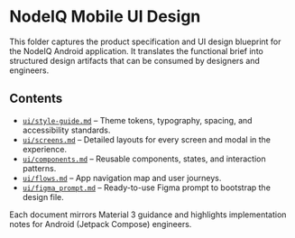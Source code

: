 # NodeIQ Mobile UI Design

This folder captures the product specification and UI design blueprint for the NodeIQ Android application. It translates the functional brief into structured design artifacts that can be consumed by designers and engineers.

## Contents
- [`ui/style-guide.md`](ui/style-guide.md) – Theme tokens, typography, spacing, and accessibility standards.
- [`ui/screens.md`](ui/screens.md) – Detailed layouts for every screen and modal in the experience.
- [`ui/components.md`](ui/components.md) – Reusable components, states, and interaction patterns.
- [`ui/flows.md`](ui/flows.md) – App navigation map and user journeys.
- [`ui/figma_prompt.md`](ui/figma_prompt.md) – Ready-to-use Figma prompt to bootstrap the design file.

Each document mirrors Material 3 guidance and highlights implementation notes for Android (Jetpack Compose) engineers.
